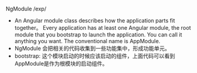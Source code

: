 NgModule
/exp/
- An Angular module class describes how the application parts fit together。 Every application has at least one Angular module, the root module that you bootstrap to launch the application. You can call it anything you want. The conventional name is AppModule.
- NgModule 会把相关的代码收集到一些功能集中，形成功能单元。
- bootstrap: 这个模块启动的时候应该启动的组件，上面代码可以看到AppModule是作为根模块的启动组件。
